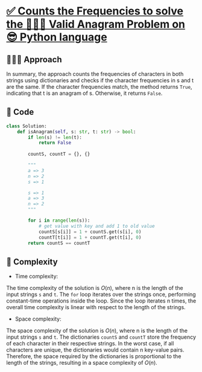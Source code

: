 # [✅ Counts the Frequencies to solve the 🧑🏻‍💻 Valid Anagram Problem on 😎 Python language](https://leetcode.com/problems/valid-anagram/solutions/3583443/counts-the-frequencies-to-solve-the-valid-anagram-problem-on-python-language/)

## 🧑🏻‍💻 Approach
<!-- Describe your approach to solving the problem. -->
In summary, the approach counts the frequencies of characters in both strings using dictionaries and checks if the character frequencies in s and t are the same. If the character frequencies match, the method returns `True`, indicating that t is an anagram of s. Otherwise, it returns `False`.

## 🔐 Code

``` python
class Solution:
    def isAnagram(self, s: str, t: str) -> bool:
        if len(s) != len(t):
            return False
        
        countS, countT = {}, {}

        """
        a => 3
        n => 2
        s => 1

        s => 1
        a => 3
        n => 2
        """

        for i in range(len(s)):
            # get value with key and add 1 to old value
            countS[s[i]] = 1 + countS.get(s[i], 0)
            countT[t[i]] = 1 + countT.get(t[i], 0)
        return countS == countT
```

## 🧩 Complexity

- Time complexity:
<!-- Add your time complexity here, e.g. $O(n)$ -->
The time complexity of the solution is $O(n)$, where n is the length of the input strings `s` and `t`. The `for` loop iterates over the strings once, performing constant-time operations inside the loop. Since the loop iterates n times, the overall time complexity is linear with respect to the length of the strings.

- Space complexity:
<!-- Add your space complexity here, e.g. $O(n)$ -->
The space complexity of the solution is $O(n)$, where n is the length of the input strings `s` and `t`. The dictionaries `countS` and `countT` store the frequency of each character in their respective strings. In the worst case, if all characters are unique, the dictionaries would contain n key-value pairs. Therefore, the space required by the dictionaries is proportional to the length of the strings, resulting in a space complexity of $O(n)$.
